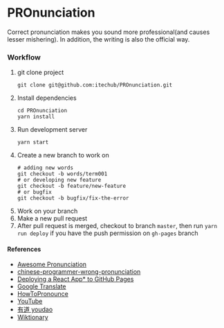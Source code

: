 # PROnunciation
Correct pronunciation makes you sound more professional(and causes lesser mishering). In addition, the writing is also the official way. 

### Workflow

1. git clone project
    ```shell
    git clone git@github.com:itechub/PROnunciation.git
    ```
2. Install dependencies
   ```shell
   cd PROnunciation
   yarn install
   ```
3. Run development server
   ```shell
   yarn start
   ````
4. Create a new branch to work on
   ```shell
   # adding new words
   git checkout -b words/term001
   # or developing new feature
   git checkout -b feature/new-feature
   # or bugfix
   git checkout -b bugfix/fix-the-error
   ```
5. Work on your branch
6. Make a new pull request
7. After pull request is merged, checkout to branch `master`, then run `yarn run deploy` if you have the push permission on `gh-pages` branch

#### References
- [Awesome Pronunciation](https://guanpengchn.github.io/awesome-pronunciation/)
- [chinese-programmer-wrong-pronunciation](https://github.com/shimohq/chinese-programmer-wrong-pronunciation)
- [Deploying a React App* to GitHub Pages](https://github.com/gitname/react-gh-pages)
- [Google Translate](https://translate.google.cn/)
- [HowToPronounce](http://www.howtopronounce.cc/)
- [YouTube](YouTube.com)
- [有道 youdao](https://dict.youdao.com)
- [Wiktionary](https://en.wiktionary.org/wiki/ansible)